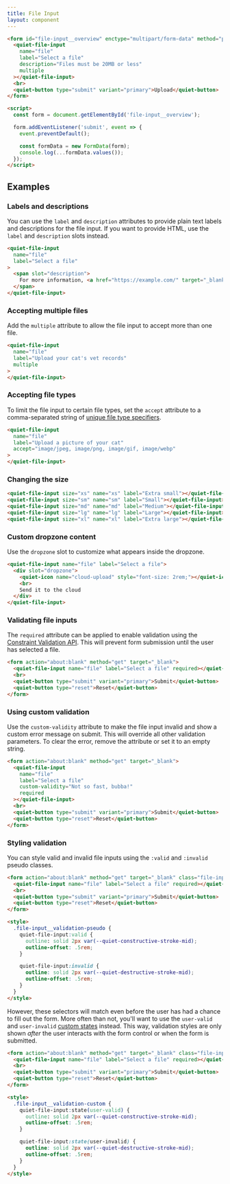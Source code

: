 ```yaml
---
title: File Input
layout: component
---
```


```html {.example}
<form id="file-input__overview" enctype="multipart/form-data" method="post" action="about:blank" target="_blank">
  <quiet-file-input 
    name="file"
    label="Select a file" 
    description="Files must be 20MB or less"
    multiple
  ></quiet-file-input>
  <br>
  <quiet-button type="submit" variant="primary">Upload</quiet-button>
</form>

<script>
  const form = document.getElementById('file-input__overview');

  form.addEventListener('submit', event => {
    event.preventDefault();

    const formData = new FormData(form);
    console.log(...formData.values());
  });
</script>
```

## Examples

### Labels and descriptions

You can use the `label` and `description` attributes to provide plain text labels and descriptions for the file input. If you want to provide HTML, use the `label` and `description` slots instead.

```html {.example}
<quiet-file-input 
  name="file"
  label="Select a file" 
>
  <span slot="description">
    For more information, <a href="https://example.com/" target="_blank">visit our website</a>.
  </span>
</quiet-file-input>
```

### Accepting multiple files

Add the `multiple` attribute to allow the file input to accept more than one file.

```html {.example}
<quiet-file-input 
  name="file" 
  label="Upload your cat's vet records" 
  multiple
>
</quiet-file-input>
```

### Accepting file types

To limit the file input to certain file types, set the `accept` attribute to a comma-separated string of [unique file type specifiers](https://developer.mozilla.org/en-US/docs/Web/HTML/Element/input/file#unique_file_type_specifiers).

```html {.example}
<quiet-file-input 
  name="file" 
  label="Upload a picture of your cat" 
  accept="image/jpeg, image/png, image/gif, image/webp"
>
</quiet-file-input>
```

### Changing the size

```html {.example}
<quiet-file-input size="xs" name="xs" label="Extra small"></quiet-file-input><br>
<quiet-file-input size="sm" name="sm" label="Small"></quiet-file-input><br>
<quiet-file-input size="md" name="md" label="Medium"></quiet-file-input><br>
<quiet-file-input size="lg" name="lg" label="Large"></quiet-file-input><br>
<quiet-file-input size="xl" name="xl" label="Extra large"></quiet-file-input>
```

### Custom dropzone content

Use the `dropzone` slot to customize what appears inside the dropzone.

```html {.example}
<quiet-file-input name="file" label="Select a file">
  <div slot="dropzone">
    <quiet-icon name="cloud-upload" style="font-size: 2rem;"></quiet-icon>
    <br>
    Send it to the cloud
  </div>
</quiet-file-input>
```

### Validating file inputs

The `required` attribute can be applied to enable validation using the [Constraint Validation API](https://developer.mozilla.org/en-US/docs/Web/HTML/Constraint_validation). This will prevent form submission until the user has selected a file.

```html {.example}
<form action="about:blank" method="get" target="_blank">
  <quiet-file-input name="file" label="Select a file" required></quiet-file-input>
  <br>
  <quiet-button type="submit" variant="primary">Submit</quiet-button>
  <quiet-button type="reset">Reset</quiet-button>
</form>
```

### Using custom validation

Use the `custom-validity` attribute to make the file input invalid and show a custom error message on submit. This will override all other validation parameters. To clear the error, remove the attribute or set it to an empty string.

```html {.example}
<form action="about:blank" method="get" target="_blank">
  <quiet-file-input 
    name="file" 
    label="Select a file" 
    custom-validity="Not so fast, bubba!" 
    required
  ></quiet-file-input>
  <br>
  <quiet-button type="submit" variant="primary">Submit</quiet-button>
  <quiet-button type="reset">Reset</quiet-button>
</form>
```

### Styling validation

You can style valid and invalid file inputs using the `:valid` and `:invalid` pseudo classes.

```html {.example}
<form action="about:blank" method="get" target="_blank" class="file-input__validation-pseudo">
  <quiet-file-input name="file" label="Select a file" required></quiet-file-input>
  <br>
  <quiet-button type="submit" variant="primary">Submit</quiet-button>
  <quiet-button type="reset">Reset</quiet-button>
</form>

<style>
  .file-input__validation-pseudo {
    quiet-file-input:valid {
      outline: solid 2px var(--quiet-constructive-stroke-mid);
      outline-offset: .5rem;
    }

    quiet-file-input:invalid {
      outline: solid 2px var(--quiet-destructive-stroke-mid);
      outline-offset: .5rem;
    }
  }
</style>
```

However, these selectors will match even before the user has had a chance to fill out the form. More often than not, you'll want to use the `user-valid` and `user-invalid` [custom states](#custom-states) instead. This way, validation styles are only shown _after_ the user interacts with the form control or when the form is submitted.

```html {.example}
<form action="about:blank" method="get" target="_blank" class="file-input__validation-custom">
  <quiet-file-input name="file" label="Select a file" required></quiet-file-input>
  <br>
  <quiet-button type="submit" variant="primary">Submit</quiet-button>
  <quiet-button type="reset">Reset</quiet-button>
</form>

<style>
  .file-input__validation-custom {
    quiet-file-input:state(user-valid) {
      outline: solid 2px var(--quiet-constructive-stroke-mid);
      outline-offset: .5rem;
    }

    quiet-file-input:state(user-invalid) {
      outline: solid 2px var(--quiet-destructive-stroke-mid);
      outline-offset: .5rem;
    }
  }
</style>
```

